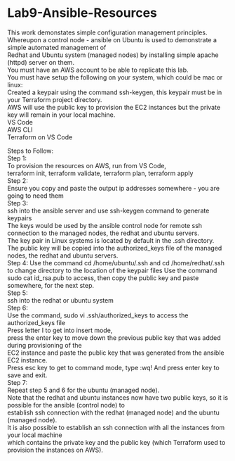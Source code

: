 # Lab9-Ansible-Resources
This work demonstates simple configuration management principles.  
Whereupon a control node - ansible on Ubuntu is used to demonstrate a simple automated management of  
Redhat and Ubuntu system (managed nodes) by installing simple apache (httpd) server on them.  
You must have an AWS account to be able to replicate this lab.  
You must have setup the following on your system, which could be mac or linux:  
Created a keypair using the command ssh-keygen, this keypair must be in your Terraform project directory.  
AWS will use the public key to provision the EC2 instances but the private key will remain in your local machine.  
VS Code  
AWS CLI  
Terraform on VS Code

Steps to Follow:  
Step 1:  
To provision the resources on AWS, run from VS Code,  
terraform init, terraform validate, terraform plan, terraform apply  
Step 2:  
Ensure you copy and paste the output ip addresses somewhere - you are going to need them  
Step 3:  
ssh into the ansible server and use ssh-keygen command to generate keypairs  
The keys would be used by the ansible control node for remote ssh connection to the managed nodes, 
the redhat and ubuntu servers.  
The key pair in Linux systems is located by default in the .ssh directory.  
The public key will be copied into the authorized_keys file of the managed nodes, the redhat and ubuntu servers.  
Step 4:
Use the command cd /home/ubuntu/.ssh and cd /home/redhat/.ssh to change directory to the location of the keypair files
Use the command sudo cat id_rsa.pub to access, then copy the public key and paste somewhere, for the next step.  
Step 5:  
ssh into the redhat or ubuntu system  
Step 6:  
Use the command, sudo vi .ssh/authorized_keys to access the authorized_keys file  
Press letter I to get into insert mode,  
press the enter key to move down the previous public key that was added during provisioning of the  
EC2 instance and paste the public key that was generated from the ansible EC2 instance.  
Press esc key to get to command mode, type :wq! And press enter key to save and exit.  
Step 7:  
Repeat step 5 and 6 for the ubuntu (managed node).  
Note that the redhat and ubuntu instances now have two public keys, so it is possible for the ansible (control node) to  
establish ssh connection with the redhat (managed node) and the ubuntu (managed node).  
It is also possible to establish an ssh connection with all the instances from your local machine  
which contains the private key and the public key (which Terraform used to provision the instances on AWS).


